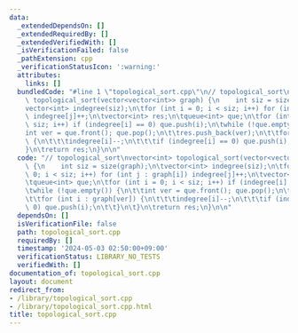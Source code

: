 ```yaml
---
data:
  _extendedDependsOn: []
  _extendedRequiredBy: []
  _extendedVerifiedWith: []
  _isVerificationFailed: false
  _pathExtension: cpp
  _verificationStatusIcon: ':warning:'
  attributes:
    links: []
  bundledCode: "#line 1 \"topological_sort.cpp\"\n// topological_sort\nvector<int>\
    \ topological_sort(vector<vector<int>> graph) {\n    int siz = size(graph);\n\t\
    vector<int> indegree(siz);\n\tfor (int i = 0; i < siz; i++) for (int j : graph[i])\
    \ indegree[j]++;\n\tvector<int> res;\n\tqueue<int> que;\n\tfor (int i = 0; i <\
    \ siz; i++) if (indegree[i] == 0) que.push(i);\n\twhile (!que.empty()) {\n\t\t\
    int ver = que.front(); que.pop();\n\t\tres.push_back(ver);\n\t\tfor (int i : graph[ver])\
    \ {\n\t\t\tindegree[i]--;\n\t\t\tif (indegree[i] == 0) que.push(i);\n\t\t}\n\t\
    }\n\treturn res;\n}\n\n"
  code: "// topological_sort\nvector<int> topological_sort(vector<vector<int>> graph)\
    \ {\n    int siz = size(graph);\n\tvector<int> indegree(siz);\n\tfor (int i =\
    \ 0; i < siz; i++) for (int j : graph[i]) indegree[j]++;\n\tvector<int> res;\n\
    \tqueue<int> que;\n\tfor (int i = 0; i < siz; i++) if (indegree[i] == 0) que.push(i);\n\
    \twhile (!que.empty()) {\n\t\tint ver = que.front(); que.pop();\n\t\tres.push_back(ver);\n\
    \t\tfor (int i : graph[ver]) {\n\t\t\tindegree[i]--;\n\t\t\tif (indegree[i] ==\
    \ 0) que.push(i);\n\t\t}\n\t}\n\treturn res;\n}\n\n"
  dependsOn: []
  isVerificationFile: false
  path: topological_sort.cpp
  requiredBy: []
  timestamp: '2024-05-03 02:50:00+09:00'
  verificationStatus: LIBRARY_NO_TESTS
  verifiedWith: []
documentation_of: topological_sort.cpp
layout: document
redirect_from:
- /library/topological_sort.cpp
- /library/topological_sort.cpp.html
title: topological_sort.cpp
---
```

